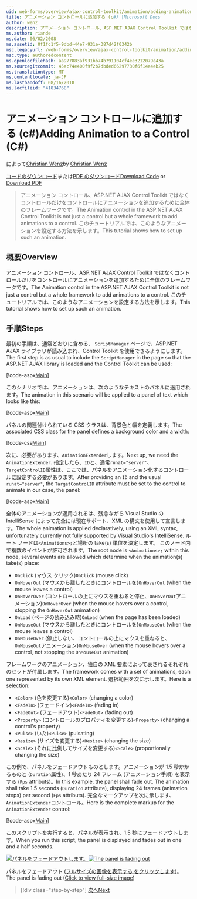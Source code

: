 ```yaml
---
uid: web-forms/overview/ajax-control-toolkit/animation/adding-animation-to-a-control-cs
title: アニメーション コントロールに追加する (c#) |Microsoft Docs
author: wenz
description: アニメーション コントロール、ASP.NET AJAX Control Toolkit ではなくコントロールだけをコントロールにアニメーションを追加するために全体のフレームワークです。 このチュートリアルではどのようにしています.
ms.author: riande
ms.date: 06/02/2008
ms.assetid: 0f1fc1f5-9dbd-44e7-931e-387d42f0342b
msc.legacyurl: /web-forms/overview/ajax-control-toolkit/animation/adding-animation-to-a-control-cs
msc.type: authoredcontent
ms.openlocfilehash: aa977883af931bb74b791104cf4ee3212079e43a
ms.sourcegitcommit: 45ac74e400f9f2b7dbded66297730f6f14a4eb25
ms.translationtype: MT
ms.contentlocale: ja-JP
ms.lasthandoff: 08/16/2018
ms.locfileid: "41834768"
---
```

<a name="adding-animation-to-a-control-c"></a><span data-ttu-id="ae658-104">アニメーション コントロールに追加する (c#)</span><span class="sxs-lookup"><span data-stu-id="ae658-104">Adding Animation to a Control (C#)</span></span>
====================
<span data-ttu-id="ae658-105">によって[Christian Wenz](https://github.com/wenz)</span><span class="sxs-lookup"><span data-stu-id="ae658-105">by [Christian Wenz](https://github.com/wenz)</span></span>

<span data-ttu-id="ae658-106">[コードのダウンロード](http://download.microsoft.com/download/f/9/a/f9a26acd-8df4-4484-8a18-199e4598f411/Animation1.cs.zip)または[PDF のダウンロード](http://download.microsoft.com/download/6/7/1/6718d452-ff89-4d3f-a90e-c74ec2d636a3/animation1CS.pdf)</span><span class="sxs-lookup"><span data-stu-id="ae658-106">[Download Code](http://download.microsoft.com/download/f/9/a/f9a26acd-8df4-4484-8a18-199e4598f411/Animation1.cs.zip) or [Download PDF](http://download.microsoft.com/download/6/7/1/6718d452-ff89-4d3f-a90e-c74ec2d636a3/animation1CS.pdf)</span></span>

> <span data-ttu-id="ae658-107">アニメーション コントロール、ASP.NET AJAX Control Toolkit ではなくコントロールだけをコントロールにアニメーションを追加するために全体のフレームワークです。</span><span class="sxs-lookup"><span data-stu-id="ae658-107">The Animation control in the ASP.NET AJAX Control Toolkit is not just a control but a whole framework to add animations to a control.</span></span> <span data-ttu-id="ae658-108">このチュートリアルでは、このようなアニメーションを設定する方法を示します。</span><span class="sxs-lookup"><span data-stu-id="ae658-108">This tutorial shows how to set up such an animation.</span></span>


## <a name="overview"></a><span data-ttu-id="ae658-109">概要</span><span class="sxs-lookup"><span data-stu-id="ae658-109">Overview</span></span>

<span data-ttu-id="ae658-110">アニメーション コントロール、ASP.NET AJAX Control Toolkit ではなくコントロールだけをコントロールにアニメーションを追加するために全体のフレームワークです。</span><span class="sxs-lookup"><span data-stu-id="ae658-110">The Animation control in the ASP.NET AJAX Control Toolkit is not just a control but a whole framework to add animations to a control.</span></span> <span data-ttu-id="ae658-111">このチュートリアルでは、このようなアニメーションを設定する方法を示します。</span><span class="sxs-lookup"><span data-stu-id="ae658-111">This tutorial shows how to set up such an animation.</span></span>

## <a name="steps"></a><span data-ttu-id="ae658-112">手順</span><span class="sxs-lookup"><span data-stu-id="ae658-112">Steps</span></span>

<span data-ttu-id="ae658-113">最初の手順は、通常どおりに含める、 `ScriptManager`  ページで、ASP.NET AJAX ライブラリが読み込まれ、Control Toolkit を使用できるようにします。</span><span class="sxs-lookup"><span data-stu-id="ae658-113">The first step is as usual to include the `ScriptManager` in the page so that the ASP.NET AJAX library is loaded and the Control Toolkit can be used:</span></span>

[!code-aspx[Main](adding-animation-to-a-control-cs/samples/sample1.aspx)]

<span data-ttu-id="ae658-114">このシナリオでは、アニメーションは、次のようなテキストのパネルに適用されます。</span><span class="sxs-lookup"><span data-stu-id="ae658-114">The animation in this scenario will be applied to a panel of text which looks like this:</span></span>

[!code-aspx[Main](adding-animation-to-a-control-cs/samples/sample2.aspx)]

<span data-ttu-id="ae658-115">パネルの関連付けられている CSS クラスは、背景色と幅を定義します。</span><span class="sxs-lookup"><span data-stu-id="ae658-115">The associated CSS class for the panel defines a background color and a width:</span></span>

[!code-css[Main](adding-animation-to-a-control-cs/samples/sample3.css)]

<span data-ttu-id="ae658-116">次に、必要があります、`AnimationExtender`します。</span><span class="sxs-lookup"><span data-stu-id="ae658-116">Next up, we need the `AnimationExtender`.</span></span> <span data-ttu-id="ae658-117">指定したら、`ID`と、通常`runat="server"`、`TargetControlID`属性は、ここでは、パネルをアニメーション化するコントロールに設定する必要があります。</span><span class="sxs-lookup"><span data-stu-id="ae658-117">After providing an `ID` and the usual `runat="server"`, the `TargetControlID` attribute must be set to the control to animate in our case, the panel:</span></span>

[!code-aspx[Main](adding-animation-to-a-control-cs/samples/sample4.aspx)]

<span data-ttu-id="ae658-118">全体のアニメーションが適用されるは、残念ながら Visual Studio の IntelliSense によって完全には現在サポート、XML の構文を使用して宣言します。</span><span class="sxs-lookup"><span data-stu-id="ae658-118">The whole animation is applied declaratively, using an XML syntax, unfortunately currently not fully supported by Visual Studio's IntelliSense.</span></span> <span data-ttu-id="ae658-119">ルート ノードは`<Animations>;`と場所の take(s) 単位を決定します。 このノード内で複数のイベントが許可されます。</span><span class="sxs-lookup"><span data-stu-id="ae658-119">The root node is `<Animations>;` within this node, several events are allowed which determine when the animation(s) take(s) place:</span></span>

- <span data-ttu-id="ae658-120">`OnClick` (マウス クリック)</span><span class="sxs-lookup"><span data-stu-id="ae658-120">`OnClick` (mouse click)</span></span>
- <span data-ttu-id="ae658-121">`OnHoverOut` (マウスから離したときにコントロールを)</span><span class="sxs-lookup"><span data-stu-id="ae658-121">`OnHoverOut` (when the mouse leaves a control)</span></span>
- <span data-ttu-id="ae658-122">`OnHoverOver` (コントロールの上にマウスを重ねると停止、`OnHoverOut`アニメーション)</span><span class="sxs-lookup"><span data-stu-id="ae658-122">`OnHoverOver` (when the mouse hovers over a control, stopping the `OnHoverOut` animation)</span></span>
- <span data-ttu-id="ae658-123">`OnLoad` (ページの読み込み時)</span><span class="sxs-lookup"><span data-stu-id="ae658-123">`OnLoad` (when the page has been loaded)</span></span>
- <span data-ttu-id="ae658-124">`OnMouseOut` (マウスから離したときにコントロールを)</span><span class="sxs-lookup"><span data-stu-id="ae658-124">`OnMouseOut` (when the mouse leaves a control)</span></span>
- <span data-ttu-id="ae658-125">`OnMouseOver` (停止しない、コントロールの上にマウスを重ねると、`OnMouseOut`アニメーション)</span><span class="sxs-lookup"><span data-stu-id="ae658-125">`OnMouseOver` (when the mouse hovers over a control, not stopping the `OnMouseOut` animation)</span></span>

<span data-ttu-id="ae658-126">フレームワークのアニメーション、独自の XML 要素によって表されるそれぞれのセットが付属します。</span><span class="sxs-lookup"><span data-stu-id="ae658-126">The framework comes with a set of animations, each one represented by its own XML element.</span></span> <span data-ttu-id="ae658-127">選択範囲を次に示します。</span><span class="sxs-lookup"><span data-stu-id="ae658-127">Here is a selection:</span></span>

- <span data-ttu-id="ae658-128">`<Color>` (色を変更する)</span><span class="sxs-lookup"><span data-stu-id="ae658-128">`<Color>` (changing a color)</span></span>
- <span data-ttu-id="ae658-129">`<FadeIn>` (フェードイン)</span><span class="sxs-lookup"><span data-stu-id="ae658-129">`<FadeIn>` (fading in)</span></span>
- <span data-ttu-id="ae658-130">`<FadeOut>` (フェードアウト)</span><span class="sxs-lookup"><span data-stu-id="ae658-130">`<FadeOut>` (fading out)</span></span>
- <span data-ttu-id="ae658-131">`<Property>` (コントロールのプロパティを変更する)</span><span class="sxs-lookup"><span data-stu-id="ae658-131">`<Property>` (changing a control's property)</span></span>
- <span data-ttu-id="ae658-132">`<Pulse>` (いた)</span><span class="sxs-lookup"><span data-stu-id="ae658-132">`<Pulse>` (pulsating)</span></span>
- <span data-ttu-id="ae658-133">`<Resize>` (サイズを変更する)</span><span class="sxs-lookup"><span data-stu-id="ae658-133">`<Resize>` (changing the size)</span></span>
- <span data-ttu-id="ae658-134">`<Scale>` (それに比例してサイズを変更する)</span><span class="sxs-lookup"><span data-stu-id="ae658-134">`<Scale>` (proportionally changing the size)</span></span>

<span data-ttu-id="ae658-135">この例で、パネルをフェードアウトものとします。アニメーションが 1.5 秒かかるものと (`Duration`属性)、1 秒あたり 24 フレーム (アニメーション手順) を表示する (`Fps` attributs)。</span><span class="sxs-lookup"><span data-stu-id="ae658-135">In this example, the panel shall fade out. The animation shall take 1.5 seconds (`Duration` attribute), displaying 24 frames (animation steps) per second (`Fps` attributs).</span></span> <span data-ttu-id="ae658-136">完全なマークアップを次に示します、`AnimationExtender`コントロール。</span><span class="sxs-lookup"><span data-stu-id="ae658-136">Here is the complete markup for the `AnimationExtender` control:</span></span>

[!code-aspx[Main](adding-animation-to-a-control-cs/samples/sample5.aspx)]

<span data-ttu-id="ae658-137">このスクリプトを実行すると、パネルが表示され、1.5 秒にフェードアウトします。</span><span class="sxs-lookup"><span data-stu-id="ae658-137">When you run this script, the panel is displayed and fades out in one and a half seconds.</span></span>


<span data-ttu-id="ae658-138">[![パネルをフェードアウトします。](adding-animation-to-a-control-cs/_static/image2.png)](adding-animation-to-a-control-cs/_static/image1.png)</span><span class="sxs-lookup"><span data-stu-id="ae658-138">[![The panel is fading out](adding-animation-to-a-control-cs/_static/image2.png)](adding-animation-to-a-control-cs/_static/image1.png)</span></span>

<span data-ttu-id="ae658-139">パネルをフェードアウト ([フルサイズの画像を表示する をクリックします](adding-animation-to-a-control-cs/_static/image3.png))。</span><span class="sxs-lookup"><span data-stu-id="ae658-139">The panel is fading out ([Click to view full-size image](adding-animation-to-a-control-cs/_static/image3.png))</span></span>

> [!div class="step-by-step"]
> [<span data-ttu-id="ae658-140">次へ</span><span class="sxs-lookup"><span data-stu-id="ae658-140">Next</span></span>](executing-several-animations-at-the-same-time-cs.md)
